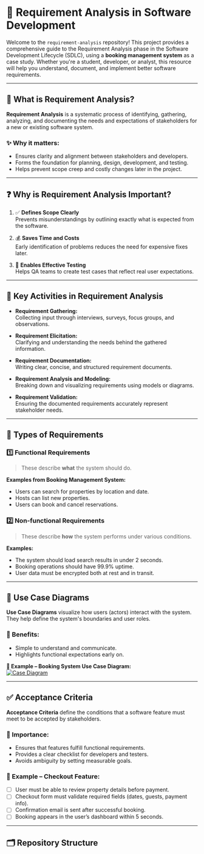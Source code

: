# 📘 Requirement Analysis in Software Development

Welcome to the `requirement-analysis` repository! This project provides a comprehensive guide to the Requirement Analysis phase in the Software Development Lifecycle (SDLC), using a **booking management system** as a case study. Whether you're a student, developer, or analyst, this resource will help you understand, document, and implement better software requirements.

---

## 🧠 What is Requirement Analysis?

**Requirement Analysis** is a systematic process of identifying, gathering, analyzing, and documenting the needs and expectations of stakeholders for a new or existing software system.

### ✨ Why it matters:
- Ensures clarity and alignment between stakeholders and developers.
- Forms the foundation for planning, design, development, and testing.
- Helps prevent scope creep and costly changes later in the project.

---

## ❓ Why is Requirement Analysis Important?

1. ✅ **Defines Scope Clearly**  
   Prevents misunderstandings by outlining exactly what is expected from the software.

2. 💰 **Saves Time and Costs**  
   Early identification of problems reduces the need for expensive fixes later.

3. 🧪 **Enables Effective Testing**  
   Helps QA teams to create test cases that reflect real user expectations.

---

## 🔑 Key Activities in Requirement Analysis

- **Requirement Gathering:**  
  Collecting input through interviews, surveys, focus groups, and observations.

- **Requirement Elicitation:**  
  Clarifying and understanding the needs behind the gathered information.

- **Requirement Documentation:**  
  Writing clear, concise, and structured requirement documents.

- **Requirement Analysis and Modeling:**  
  Breaking down and visualizing requirements using models or diagrams.

- **Requirement Validation:**  
  Ensuring the documented requirements accurately represent stakeholder needs.

---

## 📂 Types of Requirements

### 1️⃣ Functional Requirements

> These describe **what** the system should do.

**Examples from Booking Management System:**
- Users can search for properties by location and date.
- Hosts can list new properties.
- Users can book and cancel reservations.

### 2️⃣ Non-functional Requirements

> These describe **how** the system performs under various conditions.

**Examples:**
- The system should load search results in under 2 seconds.
- Booking operations should have 99.9% uptime.
- User data must be encrypted both at rest and in transit.

---

## 🧾 Use Case Diagrams

**Use Case Diagrams** visualize how users (actors) interact with the system. They help define the system's boundaries and user roles.

### 🎯 Benefits:
- Simple to understand and communicate.
- Highlights functional expectations early on.

**📌 Example – Booking System Use Case Diagram:**  
[![Case Diagram](.assets/alx-booking-uc.png)](https://drive.google.com/file/d/1RGOhZNFEcJifjmKrXE58CV7N1XNHg7aK/view?usp=sharing)


---

## ✅ Acceptance Criteria

**Acceptance Criteria** define the conditions that a software feature must meet to be accepted by stakeholders.

### 📌 Importance:
- Ensures that features fulfill functional requirements.
- Provides a clear checklist for developers and testers.
- Avoids ambiguity by setting measurable goals.

### 🧾 Example – Checkout Feature:

- [ ] User must be able to review property details before payment.
- [ ] Checkout form must validate required fields (dates, guests, payment info).
- [ ] Confirmation email is sent after successful booking.
- [ ] Booking appears in the user’s dashboard within 5 seconds.

---

## 🗂️ Repository Structure

